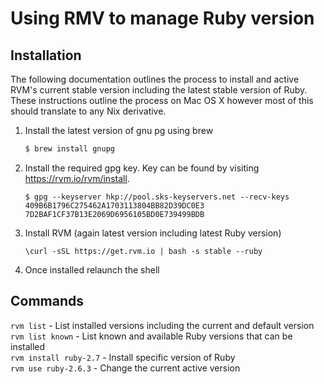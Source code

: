 # Using RMV to manage Ruby version

## Installation
The following documentation outlines the process to install and active RVM's current stable
version including the latest stable version of Ruby. These instructions outline the process
on Mac OS X however most of this should translate to any Nix derivative. 

1.  Install the latest version of gnu pg using brew
    ```bash
    $ brew install gnupg
    ```
2.  Install the required gpg key. Key can be found by visiting https://rvm.io/rvm/install.
    ```shell
    $ gpg --keyserver hkp://pool.sks-keyservers.net --recv-keys 409B6B1796C275462A1703113804BB82D39DC0E3 7D2BAF1CF37B13E2069D6956105BD0E739499BDB
    ```
3.  Install RVM (again latest version including latest Ruby version)
    ```
    \curl -sSL https://get.rvm.io | bash -s stable --ruby
    ```
4.  Once installed relaunch the shell


## Commands

`rvm list` - List installed versions including the current and default version<br>
`rvm list known` - List known and available Ruby versions that can be installed<br>
`rvm install ruby-2.7` - Install specific version of Ruby<br>
`rvm use ruby-2.6.3` - Change the current active version
